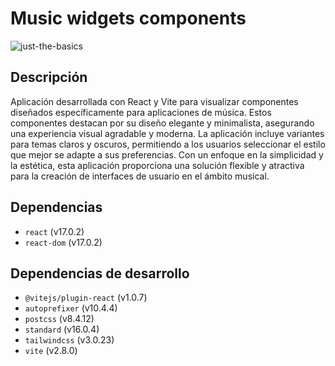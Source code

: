 # Music widgets components

![just-the-basics](https://music-widgets-components-v2-1.vercel.app/images/app-music-widgets-components-v2-1-opengraph-image.webp)

## Descripción

Aplicación desarrollada con React y Vite para visualizar componentes diseñados específicamente para aplicaciones de música. Estos componentes destacan por su diseño elegante y minimalista, asegurando una experiencia visual agradable y moderna. La aplicación incluye variantes para temas claros y oscuros, permitiendo a los usuarios seleccionar el estilo que mejor se adapte a sus preferencias. Con un enfoque en la simplicidad y la estética, esta aplicación proporciona una solución flexible y atractiva para la creación de interfaces de usuario en el ámbito musical.

## Dependencias

- `react` (v17.0.2)
- `react-dom` (v17.0.2)

## Dependencias de desarrollo

- `@vitejs/plugin-react` (v1.0.7)
- `autoprefixer` (v10.4.4)
- `postcss` (v8.4.12)
- `standard` (v16.0.4)
- `tailwindcss` (v3.0.23)
- `vite` (v2.8.0)